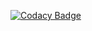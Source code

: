 [![Codacy Badge](https://api.codacy.com/project/badge/Grade/c9fb598ab2fd4e00b2c3a11a611fed7f)](https://www.codacy.com/app/juanesech/tureceta-backend?utm_source=github.com&amp;utm_medium=referral&amp;utm_content=juanesech/tureceta-backend&amp;utm_campaign=Badge_Grade)
